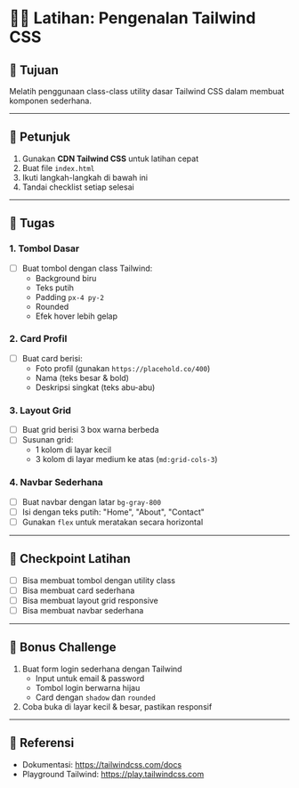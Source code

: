 # 🏋️‍♂️ Latihan: Pengenalan Tailwind CSS

## 🎯 Tujuan
Melatih penggunaan class-class utility dasar Tailwind CSS dalam membuat komponen sederhana.

---

## 📌 Petunjuk
1. Gunakan **CDN Tailwind CSS** untuk latihan cepat
2. Buat file `index.html`
3. Ikuti langkah-langkah di bawah ini
4. Tandai checklist setiap selesai

---

## 📝 Tugas

### **1. Tombol Dasar**
- [ ] Buat tombol dengan class Tailwind:
  - Background biru
  - Teks putih
  - Padding `px-4 py-2`
  - Rounded
  - Efek hover lebih gelap

### **2. Card Profil**
- [ ] Buat card berisi:
  - Foto profil (gunakan `https://placehold.co/400`)
  - Nama (teks besar & bold)
  - Deskripsi singkat (teks abu-abu)

### **3. Layout Grid**
- [ ] Buat grid berisi 3 box warna berbeda
- [ ] Susunan grid:
  - 1 kolom di layar kecil
  - 3 kolom di layar medium ke atas (`md:grid-cols-3`)

### **4. Navbar Sederhana**
- [ ] Buat navbar dengan latar `bg-gray-800`
- [ ] Isi dengan teks putih: "Home", "About", "Contact"
- [ ] Gunakan `flex` untuk meratakan secara horizontal

---

## 📌 Checkpoint Latihan
- [ ] Bisa membuat tombol dengan utility class
- [ ] Bisa membuat card sederhana
- [ ] Bisa membuat layout grid responsive
- [ ] Bisa membuat navbar sederhana

---

## 🎯 Bonus Challenge
1. Buat form login sederhana dengan Tailwind
   - Input untuk email & password
   - Tombol login berwarna hijau
   - Card dengan `shadow` dan `rounded`
2. Coba buka di layar kecil & besar, pastikan responsif

---

## 📖 Referensi
- Dokumentasi: https://tailwindcss.com/docs
- Playground Tailwind: https://play.tailwindcss.com